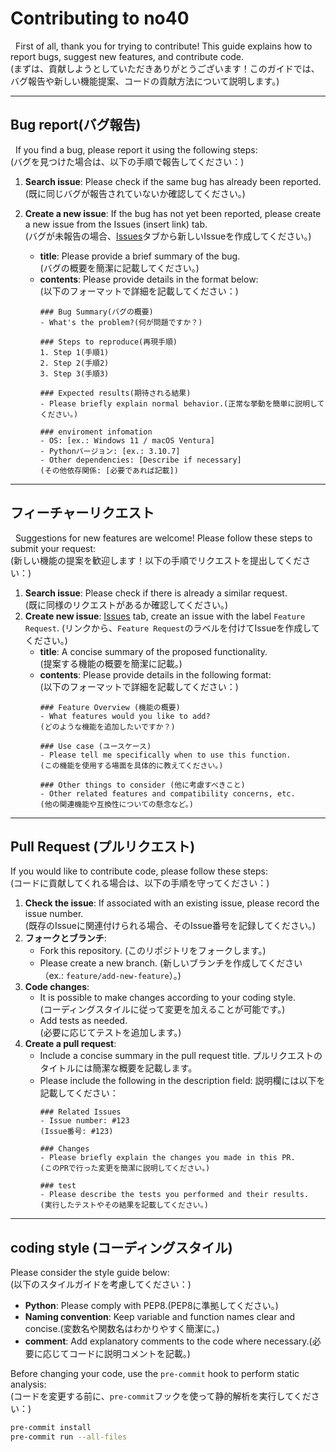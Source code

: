 # Contributing to no40

&nbsp; First of all, thank you for trying to contribute! This guide explains how to report bugs, suggest new features, and contribute code.  
(まずは、貢献しようとしていただきありがとうございます！このガイドでは、バグ報告や新しい機能提案、コードの貢献方法について説明します。)

---

## Bug report(バグ報告)

&nbsp; If you find a bug, please report it using the following steps:  
(バグを見つけた場合は、以下の手順で報告してください：)

1. **Search issue**: Please check if the same bug has already been reported.  
(既に同じバグが報告されていないか確認してください。)

2. **Create a new issue**: If the bug has not yet been reported, please create a new issue from the Issues (insert link) tab.  
(バグが未報告の場合、[Issues](https://github.com/Amanecha/no40/issues)タブから新しいIssueを作成してください。)
   - **title**: Please provide a brief summary of the bug.  
   (バグの概要を簡潔に記載してください。)
   - **contents**: Please provide details in the format below:  
   (以下のフォーマットで詳細を記載してください：)
     ```
     ### Bug Summary(バグの概要)
     - What's the problem?(何が問題ですか？)

     ### Steps to reproduce(再現手順)
     1. Step 1(手順1)
     2. Step 2(手順2)
     3. Step 3(手順3)
     
     ### Expected results(期待される結果)
     - Please briefly explain normal behavior.(正常な挙動を簡単に説明してください。)
     
     ### enviroment infomation
     - OS: [ex.: Windows 11 / macOS Ventura]
     - Pythonバージョン: [ex.: 3.10.7]
     - Other dependencies: [Describe if necessary] 
     (その他依存関係: [必要であれば記載])
     ```

---

## フィーチャーリクエスト

&nbsp; Suggestions for new features are welcome! Please follow these steps to submit your request:  
(新しい機能の提案を歓迎します！以下の手順でリクエストを提出してください：)

1. **Search issue**: Please check if there is already a similar request.  
(既に同様のリクエストがあるか確認してください。)
2. **Create new issue**: [Issues](https://github.com/Amanecha/no40/issues) tab, create an issue with the label `Feature Request`.
(リンクから、`Feature Request`のラベルを付けてIssueを作成してください。)
   - **title**: A concise summary of the proposed functionality.  
   (提案する機能の概要を簡潔に記載。)
   - **contents**: Please provide details in the following format:  
   (以下のフォーマットで詳細を記載してください：)
     ```
     ### Feature Overview (機能の概要)
     - What features would you like to add?
     (どのような機能を追加したいですか？)

     ### Use case (ユースケース)
     - Please tell me specifically when to use this function.
     (この機能を使用する場面を具体的に教えてください。)

     ### Other things to consider (他に考慮すべきこと)
     - Other related features and compatibility concerns, etc.
     (他の関連機能や互換性についての懸念など。)
     ```

---

## Pull Request (プルリクエスト)

If you would like to contribute code, please follow these steps:  
(コードに貢献してくれる場合は、以下の手順を守ってください：)

1. **Check the issue**: If associated with an existing issue, please record the issue number.  
(既存のIssueに関連付けられる場合、そのIssue番号を記録してください。)
2. **フォークとブランチ**:
   - Fork this repository. (このリポジトリをフォークします。)
   - Please create a new branch. (新しいブランチを作成してください（ex.: `feature/add-new-feature`）。)
3. **Code changes**:
   - It is possible to make changes according to your coding style.  
   (コーディングスタイルに従って変更を加えることが可能です。)
   - Add tests as needed.  
   (必要に応じてテストを追加します。)
4. **Create a pull request**:
   - Include a concise summary in the pull request title.
   プルリクエストのタイトルには簡潔な概要を記載します。
   - Please include the following in the description field:
   説明欄には以下を記載してください：
     ```
     ### Related Issues
     - Issue number: #123 
     (Issue番号: #123)
     
     ### Changes
     - Please briefly explain the changes you made in this PR.
     (このPRで行った変更を簡潔に説明してください。)

     ### test
     - Please describe the tests you performed and their results.
     (実行したテストやその結果を記載してください。)
     ```

---

## coding style (コーディングスタイル)

Please consider the style guide below:  
(以下のスタイルガイドを考慮してください：)
- **Python**: Please comply with PEP8.(PEP8に準拠してください。)
- **Naming convention**: Keep variable and function names clear and concise.(変数名や関数名はわかりやすく簡潔に。)
- **comment**: Add explanatory comments to the code where necessary.(必要に応じてコードに説明コメントを記載。)


Before changing your code, use the `pre-commit` hook to perform static analysis:  
(コードを変更する前に、`pre-commit`フックを使って静的解析を実行してください：)

```bash
pre-commit install
pre-commit run --all-files
